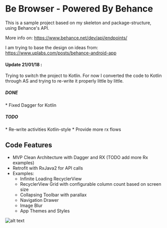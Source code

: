 <h1>Be Browser - Powered By Behance</h1>

 This is a sample project based on my skeleton and package-structure, using Behance's API.
 
 More info on: https://www.behance.net/dev/api/endpoints/
 
 I am trying to base the design on ideas from: https://www.uplabs.com/posts/behance-android-app
 
 <h4> Update 21/01/18 : </h4> Trying to switch the project to Kotlin. For now I converted the code to Kotlin through AS and trying to re-write it properly little by little.
 <h5> DONE </h5>
  * Fixed Dagger for Kotlin
  
 <h5> TODO </h5> 
 * Re-write activities Kotlin-style
 * Provide more rx flows
  
 <h2> Code Features </h2>
 
 * MVP Clean Architecture with Dagger and RX (TODO add more Rx examples)
 * Retrofit with RxJava2 for API calls
 * Examples:
 	* Infinite Loading RecyclerView
 	* RecyclerView Grid with configurable column count based on screen size
 	* Collapsing Toolbar with parallax
 	* Navigation Drawer
 	* Image Blur
 	* App Themes and Styles
 	
![alt text](https://media.giphy.com/media/AcQhyxUYZjt9C/giphy.gif "Gif")